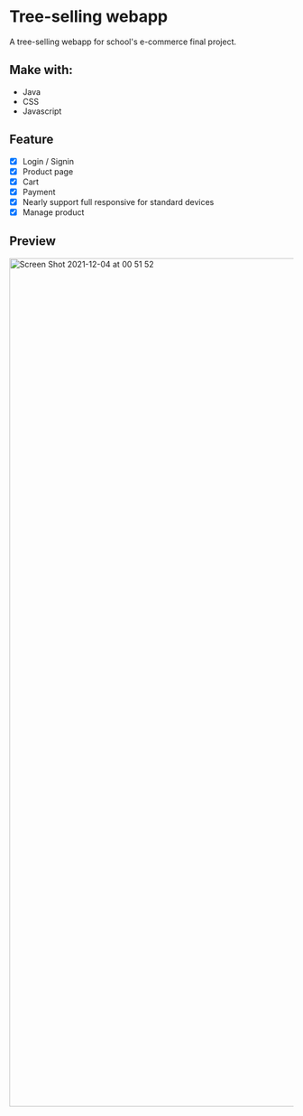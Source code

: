 # Tree-selling webapp

A tree-selling webapp for school's e-commerce final project.

## Make with:

- Java
- CSS
- Javascript

## Feature
- [x] Login / Signin
- [x] Product page
- [x] Cart
- [x] Payment
- [x] Nearly support full responsive for standard devices
- [x] Manage product

## Preview 
<img width="1502" alt="Screen Shot 2021-12-04 at 00 51 52" src="https://user-images.githubusercontent.com/42694704/144649593-d1119903-5e37-405f-b329-fa99979d0b7b.png">
